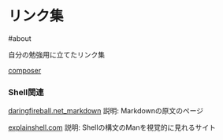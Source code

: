 
# リンク集

#about

自分の勉強用に立てたリンク集

[composer](https://getcomposer.org/)

### Shell関連

[daringfireball.net_markdown](https://daringfireball.net/projects/markdown/)
説明: Markdownの原文のページ

[explainshell.com](https://explainshell.com/)
説明: Shellの構文のManを視覚的に見れるサイト
